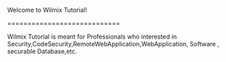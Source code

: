 
Welcome to Wilmix Tutorial!

============================

Wilmix Tutorial is meant for Professionals who interested in Security,CodeSecurity,RemoteWebApplication,WebApplication, Software , securable Database,etc.

